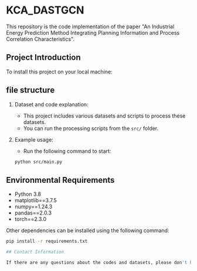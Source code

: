 # KCA_DASTGCN
This repository is the code implementation of the paper "An Industrial Energy Prediction Method Integrating Planning Information and Process Correlation Characteristics".

## Project Introduction

To install this project on your local machine:


## file structure

1. Dataset and code explanation:
    - This project includes various datasets and scripts to process these datasets.
    - You can run the processing scripts from the `src/` folder.

2. Example usage:
    - Run the following command to start:
    ```bash
    python src/main.py
    ```
## Environmental Requirements

- Python 3.8
- matplotlib==3.7.5
- numpy==1.24.3
- pandas==2.0.3
- torch==2.3.0

Other dependencies can be installed using the following command:

```bash
pip install -r requirements.txt

## Contact Information

If there are any questions about the codes and datasets, please don't hesitate to contact us. Thanks!

